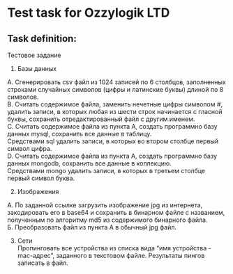 # Test task for Ozzylogik LTD
## Task definition:

Тестовое задание<br>
1. Базы данных<br>

A. Сгенерировать csv файл из 1024 записей по 6 столбцов, заполненных строками случайных символов (цифры и латинские буквы) длиной по 8 символов.<br>
B. Считать содержимое файла, заменить нечетные цифры символом #, удалить записи, в которых любая из шести строк начинается с гласной буквы, сохранить отредактированный файл с другим именем.<br>
C. Считать содержимое файла из пункта А, создать программно базу данных mysql, сохранить все данные в таблицу.<br>
Средствами sql удалить записи, в которых во втором столбце первый символ цифра.<br>
D. Считать содержимое файла из пункта А, создать программно базу данных mongodb, сохранить все данные в коллекцию.<br>
Средствами mongo удалить записи, в которых в третьем столбце первый символ буква.<br>

2. Изображения<br>

А. По заданной ссылке загрузить изображение jpg из интернета, закодировать его в base64 и сохранить в бинарном файле с названием, полученным по алгоритму md5 из содержимого бинарного файла.<br>
Б. Преобразовать файл из пункта А в обычный jpg файл.<br>

3. Сети<br>
 Пропинговать все устройства из списка вида “имя устройства - mac-адрес”, заданного в текстовом файле. Результаты пингов записать в файл.<br>
